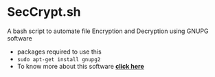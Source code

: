 # SecCrypt.sh
A bash script to automate file Encryption and Decryption using GNUPG software
* packages required to use this
* `sudo apt-get install gnupg2`
* To know more about this software [**click here**](https://www.gnupg.org/)
